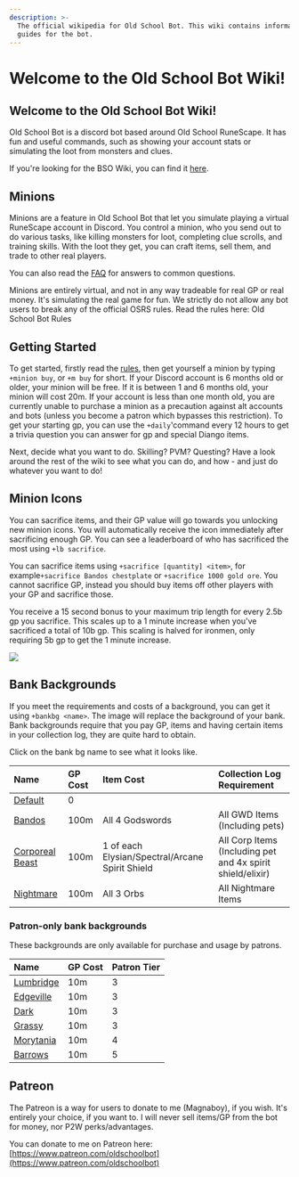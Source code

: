 ```yaml
---
description: >-
  The official wikipedia for Old School Bot. This wiki contains information and
  guides for the bot.
---
```


# Welcome to the Old School Bot Wiki!

## Welcome to the Old School Bot Wiki!

Old School Bot is a discord bot based around Old School RuneScape. It has fun and useful commands, such as showing your account stats or simulating the loot from monsters and clues.

If you're looking for the BSO Wiki, you can find it [here](https://bso-wiki.oldschool.gg/).

## Minions

Minions are a feature in Old School Bot that let you simulate playing a virtual RuneScape account in Discord. You control a minion, who you send out to do various tasks, like killing monsters for loot, completing clue scrolls, and training skills. With the loot they get, you can craft items, sell them, and trade to other real players.

You can also read the [FAQ](faq.md) for answers to common questions.

Minions are entirely virtual, and not in any way tradeable for real GP or real money. It's simulating the real game for fun. We strictly do not allow any bot users to break any of the official OSRS rules. Read the rules here: Old School Bot Rules

## Getting Started

To get started, firstly read the [rules](rules.md), then get yourself a minion by typing `+minion buy`, or `+m buy` for short. If your Discord account is 6 months old or older, your minion will be free. If it is between 1 and 6 months old, your minion will cost 20m. If your account is less than one month old, you are currently unable to purchase a minion as a precaution against alt accounts and bots \(unless you become a patron which bypasses this restriction\). To get your starting gp, you can use the `+daily`'command every 12 hours to get a trivia question you can answer for gp and special Diango items.

Next, decide what you want to do. Skilling? PVM? Questing? Have a look around the rest of the wiki to see what you can do, and how - and just do whatever you want to do!

## Minion Icons

You can sacrifice items, and their GP value will go towards you unlocking new minion icons. You will automatically receive the icon immediately after sacrificing enough GP. You can see a leaderboard of who has sacrificed the most using `+lb sacrifice`.

You can sacrifice items using `+sacrifice [quantity] <item>`, for example`+sacrifice Bandos chestplate` or `+sacrifice 1000 gold ore`. You cannot sacrifice GP,  instead you should buy items off other players with your GP and sacrifice those.  
  
You receive a 15 second bonus to your maximum trip length for every 2.5b gp you sacrifice. This scales up to a 1 minute increase when you've sacrificed a total of 10b gp. This scaling is halved for ironmen, only requiring 5b gp to get the 1 minute increase.

![](.gitbook/assets/image%20%286%29%20%281%29%20%281%29.png)

## Bank Backgrounds

If you meet the requirements and costs of a background, you can get it using `+bankbg <name>`. The image will replace the background of your bank. Bank backgrounds require that you pay GP, items and having certain items in your collection log, they are quite hard to obtain.

Click on the bank bg name to see what it looks like.

| Name | GP Cost | Item Cost | Collection Log Requirement |
| :--- | :--- | :--- | :--- |
| [Default](https://raw.githubusercontent.com/oldschoolgg/oldschoolbot/master/src/lib/resources/images/bank_backgrounds/1.jpg?raw=true) | 0 |  |  |
| [Bandos](https://raw.githubusercontent.com/oldschoolgg/oldschoolbot/master/src/lib/resources/images/bank_backgrounds/7.jpg?raw=true) | 100m | All 4 Godswords | All GWD Items \(Including pets\) |
| [Corporeal Beast](https://raw.githubusercontent.com/oldschoolgg/oldschoolbot/master/src/lib/resources/images/bank_backgrounds/8.jpg?raw=true) | 100m | 1 of each Elysian/Spectral/Arcane Spirit Shield | All Corp Items \(Including pet and 4x spirit shield/elixir\) |
| [Nightmare](https://raw.githubusercontent.com/oldschoolgg/oldschoolbot/master/src/lib/resources/images/bank_backgrounds/10.jpg) | 100m | All 3 Orbs | All Nightmare Items |

### Patron-only bank backgrounds

These backgrounds are only available for purchase and usage by patrons.

| Name | GP Cost | Patron Tier |
| :--- | :--- | :--- |
| [Lumbridge](https://raw.githubusercontent.com/oldschoolgg/oldschoolbot/master/src/lib/resources/images/bank_backgrounds/3.jpg) | 10m | 3 |
| [Edgeville](https://raw.githubusercontent.com/oldschoolgg/oldschoolbot/master/src/lib/resources/images/bank_backgrounds/5.jpg) | 10m | 3 |
| [Dark](https://raw.githubusercontent.com/oldschoolgg/oldschoolbot/master/src/lib/resources/images/bank_backgrounds/11.jpg) | 10m | 3 |
| [Grassy](https://raw.githubusercontent.com/oldschoolgg/oldschoolbot/master/src/lib/resources/images/bank_backgrounds/13.jpg) | 10m | 3 |
| [Morytania](https://raw.githubusercontent.com/oldschoolgg/oldschoolbot/master/src/lib/resources/images/bank_backgrounds/12.jpg) | 10m | 4 |
| [Barrows](https://raw.githubusercontent.com/oldschoolgg/oldschoolbot/master/src/lib/resources/images/bank_backgrounds/6.jpg) | 10m | 5 |

## Patreon

The Patreon is a way for users to donate to me \(Magnaboy\), if you wish. It's entirely your choice, if you want to. I will never sell items/GP from the bot for money, nor P2W perks/advantages.

You can donate to me on Patreon here: [https://www.patreon.com/oldschoolbot](https://www.patreon.com/oldschoolbot)


